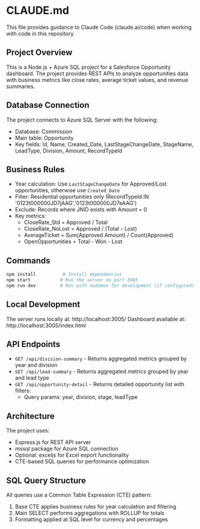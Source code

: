 # CLAUDE.md

This file provides guidance to Claude Code (claude.ai/code) when working with code in this repository.

## Project Overview
This is a Node.js + Azure SQL project for a Salesforce Opportunity dashboard. The project provides REST APIs to analyze opportunities data with business metrics like close rates, average ticket values, and revenue summaries.

## Database Connection
The project connects to Azure SQL Server with the following:
- Database: Commission
- Main table: Opportunity
- Key fields: Id, Name, Created_Date, LastStageChangeDate, StageName, LeadType, Division, Amount, RecordTypeId

## Business Rules
- Year calculation: Use `LastStageChangeDate` for Approved/Lost opportunities, otherwise use `Created_Date`
- Filter: Residential opportunities only (RecordTypeId IN '0123t000000JD7jAAG','0123t000000JD7eAAG')
- Exclude: Records where JNID exists with Amount = 0
- Key metrics:
  - CloseRate_Std = Approved / Total
  - CloseRate_NoLost = Approved / (Total - Lost)
  - AverageTicket = Sum(Approved Amount) / Count(Approved)
  - OpenOpportunities = Total - Won - Lost

## Commands
```bash
npm install          # Install dependencies
npm start           # Run the server on port 3005
npm run dev         # Run with nodemon for development (if configured)
```

## Local Development
The server runs locally at: http://localhost:3005/
Dashboard available at: http://localhost:3005/index.html

## API Endpoints
- `GET /api/division-summary` - Returns aggregated metrics grouped by year and division
- `GET /api/lead-summary` - Returns aggregated metrics grouped by year and lead type
- `GET /api/opportunity-detail` - Returns detailed opportunity list with filters:
  - Query params: year, division, stage, leadType

## Architecture
The project uses:
- Express.js for REST API server
- mssql package for Azure SQL connection
- Optional: exceljs for Excel export functionality
- CTE-based SQL queries for performance optimization

## SQL Query Structure
All queries use a Common Table Expression (CTE) pattern:
1. Base CTE applies business rules for year calculation and filtering
2. Main SELECT performs aggregations with ROLLUP for totals
3. Formatting applied at SQL level for currency and percentages